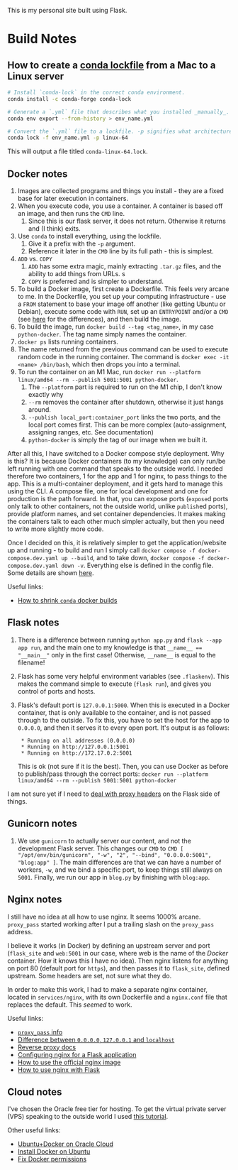 This is my personal site built using Flask.

# Build Notes

## How to create a [conda lockfile](https://github.com/conda-incubator/conda-lock) from a Mac to a Linux server

```sh
# Install `conda-lock` in the correct conda environment.
conda install -c conda-forge conda-lock

# Generate a `.yml` file that describes what you installed _manually_.
conda env export --from-history > env_name.yml

# Convert the `.yml` file to a lockfile. -p signifies what architecture you're targeting
conda lock -f env_name.yml -p linux-64
```

This will output a file titled `conda-linux-64.lock`.

## Docker notes

1. Images are collected programs and things you install - they are a fixed base
   for later execution in containers.
2. When you execute code, you use a container. A container is based off an
   image, and then runs the `CMD` line.
    1. Since this is our flask server, it does not return. Otherwise it returns
       and (I think) exits.
3. Use `conda` to install everything, using the lockfile.
    1. Give it a prefix with the `-p` argument.
    2. Reference it later in the `CMD` line by its full path - this is simplest.
4. `ADD` vs. `COPY`
    1. `ADD` has some extra magic, mainly extracting `.tar.gz` files, and the
       ability to add things from URLs. s
    2. `COPY` is preferred and is simpler to understand.
5. To build a Docker image, first create a Dockerfile. This feels very arcane to
   me. In the Dockerfile, you set up your computing infrastructure - use a
   `FROM` statement to base your image off another (like getting Ubuntu or
   Debian), execute some code with `RUN`, set up an `ENTRYPOINT` and/or a `CMD`
   (see
   [here](https://stackoverflow.com/questions/21553353/what-is-the-difference-between-cmd-and-entrypoint-in-a-dockerfile)
   for the differences), and then build the image.
6. To build the image, run `docker build --tag <tag_name>`, in my case
   `python-docker`. The tag name simply names the container.
7. `docker ps` lists running containers.
8. The name returned from the previous command can be used to execute random
   code in the running container. The command is
   `docker exec -it <name> /bin/bash`, which then drops you into a terminal.
9. To run the container on an M1 Mac, run
   `docker run --platform linux/amd64 --rm --publish 5001:5001 python-docker`.
    1. The `--platform` part is required to run on the M1 chip, I don't know
       exactly why
    2. `--rm` removes the container after shutdown, otherwise it just hangs
       around.
    3. `--publish local_port:container_port` links the two ports, and the local
       port comes first. This can be more complex (auto-assignment, assigning
       ranges, etc. See documentation)
    4. `python-docker` is simply the tag of our image when we built it.

After all this, I have switched to a Docker compose style deployment. Why is
this? It is because Docker containers (to my knowledge) can only run/be left
running with one command that speaks to the outside world. I needed therefore
two containers, 1 for the app and 1 for nginx, to pass things to the app. This
is a multi-container deployment, and it gets hard to manage this using the CLI.
A compose file, one for local development and one for production is the path
forward. In that, you can expose ports (`expose`d ports only talk to other
containers, not the outside world, unlike `publish`ed ports), provide platform
names, and set container dependencies. It makes making the containers talk to
each other much simpler actually, but then you need to write more slightly more
code.

Once I decided on this, it is relatively simpler to get the application/website
up and running - to build and run I simply call
`docker compose -f docker-compose.dev.yaml up --build`, and to take down,
`docker compose -f docker-compose.dev.yaml down -v`. Everything else is defined
in the config file. Some details are shown
[here](https://www.python4networkengineers.com/posts/python-intermediate/how_to_run_an_app_with_docker/).

Useful links:

-   [How to shrink `conda` docker builds](https://uwekorn.com/2021/03/01/deploying-conda-environments-in-docker-how-to-do-it-right.html)

## Flask notes

1. There is a difference between running `python app.py` and
   `flask --app app run`, and the main one to my knowledge is that
   `__name__ == "__main__"` only in the first case! Otherwise, `__name__` is
   equal to the filename!
2. Flask has some very helpful environment variables (see `.flaskenv`). This
   makes the command simple to execute (`flask run`), and gives you control of
   ports and hosts.
3. Flask's default port is `127.0.0.1:5000`. When this is executed in a Docker
   container, that is only available to the container, and is not passed through
   to the outside. To fix this, you have to set the host for the app to
   `0.0.0.0`, and then it serves it to every open port. It's output is as
   follows:

    ```
     * Running on all addresses (0.0.0.0)
     * Running on http://127.0.0.1:5001
     * Running on http://172.17.0.2:5001
    ```

    This is ok (not sure if it is the best). Then, you can use Docker as before
    to publish/pass through the correct ports:
    `docker run --platform linux/amd64 --rm --publish 5001:5001 python-docker`

I am not sure yet if I need to
[deal with proxy headers](https://flask.palletsprojects.com/en/2.2.x/deploying/proxy_fix/)
on the Flask side of things.

## Gunicorn notes

1. We use `gunicorn` to actually server our content, and not the development
   Flask server. This changes our `CMD` to
   `CMD [ "/opt/env/bin/gunicorn", "-w", "2", "--bind", "0.0.0.0:5001", "blog:app" ]`.
   The main differences are that we can have a number of workers, `-w`, and we
   bind a specific port, to keep things still always on `5001`. Finally, we run
   our app in `blog.py` by finishing with `blog:app`.

## Nginx notes

I still have no idea at all how to use nginx. It seems 1000% arcane.
`proxy_pass` started working after I put a trailing slash on the `proxy_pass`
address.

I believe it works (in Docker) by defining an upstream server and port
(`flask_site` and `web:5001` in our case, where web is the name of the _Docker_
container. How it knows this I have no idea). Then nginx listens for anything on
port 80 (default port for `https`), and then passes it to `flask_site`, defined
upstream. Some headers are set, not sure what they do.

In order to make this work, I had to make a separate nginx container, located in
`services/nginx`, with its own Dockerfile and a `nginx.conf` file that replaces
the default. This _seemed_ to work.

Useful links:

-   [`proxy_pass` info](https://dev.to/danielkun/nginx-everything-about-proxypass-2ona)
-   [Difference between `0.0.0.0`, `127.0.0.1` and `localhost`](https://stackoverflow.com/questions/20778771/what-is-the-difference-between-0-0-0-0-127-0-0-1-and-localhost)
-   [Reverse proxy docs](https://docs.nginx.com/nginx/admin-guide/web-server/reverse-proxy/)
-   [Configuring nginx for a Flask application](https://www.patricksoftwareblog.com/how-to-configure-nginx-for-a-flask-web-application/)
-   [How to use the official nginx image](https://www.docker.com/blog/how-to-use-the-official-nginx-docker-image/)
-   [How to use nginx with Flask](https://linuxhint.com/use-nginx-with-flask/)

## Cloud notes

I've chosen the Oracle free tier for hosting. To get the virtual private server
(VPS) speaking to the outside world I used
[this tutorial](https://docs.oracle.com/en-us/iaas/developer-tutorials/tutorials/apache-on-ubuntu/01oci-ubuntu-apache-summary.htm).

Other useful links:

-   [Ubuntu+Docker on Oracle Cloud](https://medium.com/oracledevs/run-always-free-docker-container-on-oracle-cloud-infrastructure-c88e36b65610)
-   [Install Docker on Ubuntu](https://docs.docker.com/engine/install/ubuntu/)
-   [Fix Docker permissions](https://www.digitalocean.com/community/questions/how-to-fix-docker-got-permission-denied-while-trying-to-connect-to-the-docker-daemon-socket)
